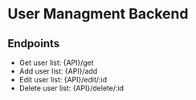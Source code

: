 # User Managment Backend

## Endpoints
- Get user list: {API}/get
- Add user list: {API}/add
- Edit user list: {API}/edit/:id
- Delete user list: {API}/delete/:id